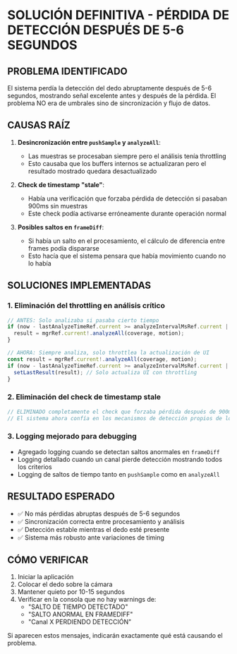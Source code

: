 # SOLUCIÓN DEFINITIVA - PÉRDIDA DE DETECCIÓN DESPUÉS DE 5-6 SEGUNDOS

## PROBLEMA IDENTIFICADO

El sistema perdía la detección del dedo abruptamente después de 5-6 segundos, mostrando señal excelente antes y después de la pérdida. El problema NO era de umbrales sino de sincronización y flujo de datos.

## CAUSAS RAÍZ

1. **Desincronización entre `pushSample` y `analyzeAll`**: 
   - Las muestras se procesaban siempre pero el análisis tenía throttling
   - Esto causaba que los buffers internos se actualizaran pero el resultado mostrado quedara desactualizado

2. **Check de timestamp "stale"**: 
   - Había una verificación que forzaba pérdida de detección si pasaban 900ms sin muestras
   - Este check podía activarse erróneamente durante operación normal

3. **Posibles saltos en `frameDiff`**:
   - Si había un salto en el procesamiento, el cálculo de diferencia entre frames podía dispararse
   - Esto hacía que el sistema pensara que había movimiento cuando no lo había

## SOLUCIONES IMPLEMENTADAS

### 1. Eliminación del throttling en análisis crítico
```typescript
// ANTES: Solo analizaba si pasaba cierto tiempo
if (now - lastAnalyzeTimeRef.current >= analyzeIntervalMsRef.current || !lastResult) {
  result = mgrRef.current!.analyzeAll(coverage, motion);
}

// AHORA: Siempre analiza, solo throttlea la actualización de UI
const result = mgrRef.current!.analyzeAll(coverage, motion);
if (now - lastAnalyzeTimeRef.current >= analyzeIntervalMsRef.current || !lastResult) {
  setLastResult(result); // Solo actualiza UI con throttling
}
```

### 2. Eliminación del check de timestamp stale
```typescript
// ELIMINADO completamente el check que forzaba pérdida después de 900ms
// El sistema ahora confía en los mecanismos de detección propios de los canales
```

### 3. Logging mejorado para debugging
- Agregado logging cuando se detectan saltos anormales en `frameDiff`
- Logging detallado cuando un canal pierde detección mostrando todos los criterios
- Logging de saltos de tiempo tanto en `pushSample` como en `analyzeAll`

## RESULTADO ESPERADO

- ✅ No más pérdidas abruptas después de 5-6 segundos
- ✅ Sincronización correcta entre procesamiento y análisis
- ✅ Detección estable mientras el dedo esté presente
- ✅ Sistema más robusto ante variaciones de timing

## CÓMO VERIFICAR

1. Iniciar la aplicación
2. Colocar el dedo sobre la cámara
3. Mantener quieto por 10-15 segundos
4. Verificar en la consola que no hay warnings de:
   - "SALTO DE TIEMPO DETECTADO"
   - "SALTO ANORMAL EN FRAMEDIFF"
   - "Canal X PERDIENDO DETECCIÓN"

Si aparecen estos mensajes, indicarán exactamente qué está causando el problema.